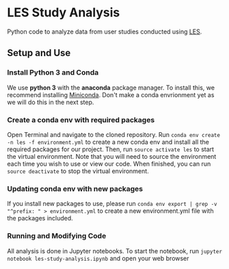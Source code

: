 # LES Study Analysis
Python code to analyze data from user studies conducted using [LES](https://github.com/NUDelta/low-effort-sensing).

## Setup and Use
### Install Python 3 and Conda
We use **python 3** with the **anaconda** package manager. To install this, we recommend installing [Miniconda](https://conda.io/miniconda.html). Don't make a conda envrionment yet as we will do this in the next step. 

### Create a conda env with required packages
Open Terminal and navigate to the cloned repository. Run `conda env create -n les -f environment.yml` to create a new conda env and install all the required packages for our project. Then, run `source activate les` to start the virtual environment. Note that you will need to source the environment each time you wish to use or view our code. When finished, you can run  `source deactivate` to stop the virtual environment. 

### Updating conda env with new packages
If you install new packages to use, please run `conda env export | grep -v "^prefix: " > environment.yml` to create a new environment.yml file with the packages included. 

### Running and Modifying Code
All analysis is done in Jupyter notebooks. To start the notebook, run `jupyter notebook les-study-analysis.ipynb` and open your web browser
